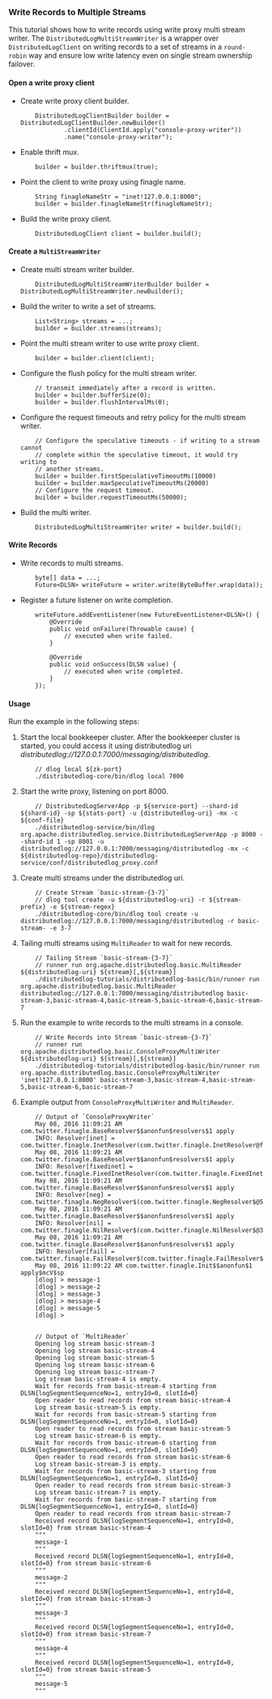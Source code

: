 ### Write Records to Multiple Streams

This tutorial shows how to write records using write proxy multi stream writer. The `DistributedLogMultiStreamWriter`
is a wrapper over `DistributedLogClient` on writing records to a set of streams in a `round-robin` way and ensure low write latency even on single stream ownership failover.

#### Open a write proxy client

-   Create write proxy client builder.
    ```
        DistributedLogClientBuilder builder = DistributedLogClientBuilder.newBuilder()
                .clientId(ClientId.apply("console-proxy-writer"))
                .name("console-proxy-writer");
    ```

-   Enable thrift mux.
    ```
        builder = builder.thriftmux(true);
    ```

-   Point the client to write proxy using finagle name.
    ```
        String finagleNameStr = "inet!127.0.0.1:8000";
        builder = builder.finagleNameStr(finagleNameStr);
    ```

-   Build the write proxy client.
    ```
        DistributedLogClient client = builder.build();
    ```

#### Create a `MultiStreamWriter`

-   Create multi stream writer builder.
    ```
        DistributedLogMultiStreamWriterBuilder builder = DistributedLogMultiStreamWriter.newBuilder();
    ```

-   Build the writer to write a set of streams.
    ```
        List<String> streams = ...;
        builder = builder.streams(streams);
    ```

-   Point the multi stream writer to use write proxy client.
    ```
        builder = builder.client(client);
    ```

-   Configure the flush policy for the multi stream writer.
    ```
        // transmit immediately after a record is written.
        builder = builder.bufferSize(0);
        builder = builder.flushIntervalMs(0);
    ```

-   Configure the request timeouts and retry policy for the multi stream writer.
    ```
        // Configure the speculative timeouts - if writing to a stream cannot
        // complete within the speculative timeout, it would try writing to
        // another streams.
        builder = builder.firstSpeculativeTimeoutMs(10000)
        builder = builder.maxSpeculativeTimeoutMs(20000)
        // Configure the request timeout.
        builder = builder.requestTimeoutMs(50000);
    ```

-   Build the multi writer.
    ```
        DistributedLogMultiStreamWriter writer = builder.build();
    ```

#### Write Records

-   Write records to multi streams. 
    ```
        byte[] data = ...;
        Future<DLSN> writeFuture = writer.write(ByteBuffer.wrap(data));
    ```

-   Register a future listener on write completion.
    ```
        writeFuture.addEventListener(new FutureEventListener<DLSN>() {
            @Override
            public void onFailure(Throwable cause) {
                // executed when write failed.
            }

            @Override
            public void onSuccess(DLSN value) {
                // executed when write completed.
            }
        });
    ```

#### Usage

Run the example in the following steps:

1.  Start the local bookkeeper cluster. After the bookkeeper cluster is started, you could access
    it using distributedlog uri *distributedlog://127.0.0.1:7000/messaging/distributedlog*.

    ```
        // dlog local ${zk-port}
        ./distributedlog-core/bin/dlog local 7000
    ```

2.  Start the write proxy, listening on port 8000.
    ```
        // DistributedLogServerApp -p ${service-port} --shard-id ${shard-id} -sp ${stats-port} -u {distributedlog-uri} -mx -c ${conf-file}
        ./distributedlog-service/bin/dlog org.apache.distributedlog.service.DistributedLogServerApp -p 8000 --shard-id 1 -sp 8001 -u distributedlog://127.0.0.1:7000/messaging/distributedlog -mx -c ${distributedlog-repo}/distributedlog-service/conf/distributedlog_proxy.conf
    ```

3.  Create multi streams under the distributedlog uri.

    ```
        // Create Stream `basic-stream-{3-7}`
        // dlog tool create -u ${distributedlog-uri} -r ${stream-prefix} -e ${stream-regex}
        ./distributedlog-core/bin/dlog tool create -u distributedlog://127.0.0.1:7000/messaging/distributedlog -r basic-stream- -e 3-7
    ```

4.  Tailing multi streams using `MultiReader` to wait for new records.
    ```
        // Tailing Stream `basic-stream-{3-7}`
        // runner run org.apache.distributedlog.basic.MultiReader ${distributedlog-uri} ${stream}[,${stream}]
        ./distributedlog-tutorials/distributedlog-basic/bin/runner run org.apache.distributedlog.basic.MultiReader distributedlog://127.0.0.1:7000/messaging/distributedlog basic-stream-3,basic-stream-4,basic-stream-5,basic-stream-6,basic-stream-7
    ```

6.  Run the example to write records to the multi streams in a console.
    ```
        // Write Records into Stream `basic-stream-{3-7}`
        // runner run org.apache.distributedlog.basic.ConsoleProxyMultiWriter ${distributedlog-uri} ${stream}[,${stream}]
        ./distributedlog-tutorials/distributedlog-basic/bin/runner run org.apache.distributedlog.basic.ConsoleProxyMultiWriter 'inet!127.0.0.1:8000' basic-stream-3,basic-stream-4,basic-stream-5,basic-stream-6,basic-stream-7
    ```

7.  Example output from `ConsoleProxyMultiWriter` and `MultiReader`.
    ```
        // Output of `ConsoleProxyWriter`
        May 08, 2016 11:09:21 AM com.twitter.finagle.BaseResolver$$anonfun$resolvers$1 apply
        INFO: Resolver[inet] = com.twitter.finagle.InetResolver(com.twitter.finagle.InetResolver@fbb628c)
        May 08, 2016 11:09:21 AM com.twitter.finagle.BaseResolver$$anonfun$resolvers$1 apply
        INFO: Resolver[fixedinet] = com.twitter.finagle.FixedInetResolver(com.twitter.finagle.FixedInetResolver@5a25adb1)
        May 08, 2016 11:09:21 AM com.twitter.finagle.BaseResolver$$anonfun$resolvers$1 apply
        INFO: Resolver[neg] = com.twitter.finagle.NegResolver$(com.twitter.finagle.NegResolver$@5fae6db3)
        May 08, 2016 11:09:21 AM com.twitter.finagle.BaseResolver$$anonfun$resolvers$1 apply
        INFO: Resolver[nil] = com.twitter.finagle.NilResolver$(com.twitter.finagle.NilResolver$@34a433d8)
        May 08, 2016 11:09:21 AM com.twitter.finagle.BaseResolver$$anonfun$resolvers$1 apply
        INFO: Resolver[fail] = com.twitter.finagle.FailResolver$(com.twitter.finagle.FailResolver$@847c4e8)
        May 08, 2016 11:09:22 AM com.twitter.finagle.Init$$anonfun$1 apply$mcV$sp
        [dlog] > message-1
        [dlog] > message-2
        [dlog] > message-3
        [dlog] > message-4
        [dlog] > message-5
        [dlog] >


        // Output of `MultiReader`
        Opening log stream basic-stream-3
        Opening log stream basic-stream-4
        Opening log stream basic-stream-5
        Opening log stream basic-stream-6
        Opening log stream basic-stream-7
        Log stream basic-stream-4 is empty.
        Wait for records from basic-stream-4 starting from DLSN{logSegmentSequenceNo=1, entryId=0, slotId=0}
        Open reader to read records from stream basic-stream-4
        Log stream basic-stream-5 is empty.
        Wait for records from basic-stream-5 starting from DLSN{logSegmentSequenceNo=1, entryId=0, slotId=0}
        Open reader to read records from stream basic-stream-5
        Log stream basic-stream-6 is empty.
        Wait for records from basic-stream-6 starting from DLSN{logSegmentSequenceNo=1, entryId=0, slotId=0}
        Open reader to read records from stream basic-stream-6
        Log stream basic-stream-3 is empty.
        Wait for records from basic-stream-3 starting from DLSN{logSegmentSequenceNo=1, entryId=0, slotId=0}
        Open reader to read records from stream basic-stream-3
        Log stream basic-stream-7 is empty.
        Wait for records from basic-stream-7 starting from DLSN{logSegmentSequenceNo=1, entryId=0, slotId=0}
        Open reader to read records from stream basic-stream-7
        Received record DLSN{logSegmentSequenceNo=1, entryId=0, slotId=0} from stream basic-stream-4
        """
        message-1
        """
        Received record DLSN{logSegmentSequenceNo=1, entryId=0, slotId=0} from stream basic-stream-6
        """
        message-2
        """
        Received record DLSN{logSegmentSequenceNo=1, entryId=0, slotId=0} from stream basic-stream-3
        """
        message-3
        """
        Received record DLSN{logSegmentSequenceNo=1, entryId=0, slotId=0} from stream basic-stream-7
        """
        message-4
        """
        Received record DLSN{logSegmentSequenceNo=1, entryId=0, slotId=0} from stream basic-stream-5
        """
        message-5
        """
    ```
